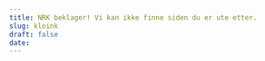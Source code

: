 ```yaml
---
title: NRK beklager! Vi kan ikke finne siden du er ute etter.
slug: kloink
draft: false
date:
---
```



   
  <style>
    html {
        font: 100%/1.5 "LFT Etica", sans-serif;
    }
    body {
        margin: 0;
    }
    .nrk-masthead {
        z-index: 2;
    }
    .nrkno-404-button {
        display: inline-block;
        color: inherit;
        text-decoration: none;
        transition: 0.2s;
        border: 1px solid #e0e0e0;
        border-radius: 30px;
        padding: 7px 14px;
        margin: 5px 0;
    }
    .nrkno-404-link-button-container {
        margin: 16px 0;
    }
    .nrkno-404-link-button {
        color: #0059b3;
        font-size: 16px;
        text-decoration: transparent;
    }
    .nrkno-404-link-button:hover {
        text-decoration: underline #01a0d1;
    }
    .nrkno-404-button-kontakt {
        background-color: #000;
        color: #fff;
        font-size: 16px;
        padding: 3px 34px;
        font-weight: 500;
        height: 50px;
        width: 200px;
    }
    .nrkno-404-button-kontakt-text {
        padding-right: 12px;
        text-align: center;
    }
    .nrkno-404-button:focus,
    .nrkno-404-button:hover {
        outline: 0;
        box-shadow: 0 0 2px 1px #00b9f2;
    }
    .nrkno-404-kontakt-arrow {
        -webkit-font-smoothing: antialiased;
        width: 2em;
        height: 1.5em;
    }
    .nrkno-404-fade {
        vertical-align: -2px;
        opacity: 0.5;
        -webkit-font-smoothing: antialiased;
    }
    .nrkno-404 {
        font: 14px/1.5 "LFT Etica", sans-serif;
        text-align: center;
        padding-bottom: 35px;
        -webkit-font-smoothing: antialiased;
    }
    .nrkno-404-banner {
        margin: 30px 0;
        max-width: 100%;
    }
    .nrkno-404-center-image {
        display: block;
        position: relative;
        z-index: -1;
        margin: 24px auto;
        width: 80%;
        max-width: 500px;
    }
    .nrkno-404-error {
        line-height: 1.4em;
    }
    .nrkno-404-error-title {
        display: inline;
        font-size: 18px;
        font-weight: 400;
    }
    .nrkno-404-error-text {
        display: inline;
        font-size: 18px;
    }
    .nrkno-404-error-container {
        margin: 0 auto 24px auto;
        width: 80%;
        max-width: 500px;
        text-align: center;
    }
    .svg-hidden {
        display: none;
    }
    .svg-visible {
        display: inline-block;
        width: 70%;
        max-width: 365px;
        height: auto;
    }
    .no-wrap {
        white-space: nowrap;
    }
    .flex-reverse-order {
        display: flex;
        flex-direction: column-reverse;
    }
    @media (min-width: 720px) {
        .nrkno-404-error-title {
            font-size: 20px;
        }
        .nrkno-404-error-text {
            font-size: 20px;
        }
        .nrkno-404-button-kontakt-text {
            font-size: 18px;
        }
        .nrkno-404-link-button {
            font-size: 18px;
        }
        .nrk-kontakt-text {
            font-size: 18px;
        }
    }
</style>
<style>
    html.no-header .nrk-masthead {
        display: none;
    }
    .nrk-masthead {
        font-family: "LFT Etica", "Helvetica Neue", Arial, sans-serif;
        font-size: 1rem;
        line-height: 3.75rem;
        color: #26292a;
        background: #fff;
        position: relative;
        border-color: rgba(20, 21, 23, 0.15);
        border-style: solid;
        border-width: 0;
        box-shadow: inset 0 -1px 0 rgba(20, 21, 23, 0.15);
    }
    @media (min-width: 1020px) {
        .nrk-masthead {
            padding-top: 40px;
        }
    }
    .nrk-masthead:after {
        content: "";
        display: table;
        clear: both;
    }
    .nrk-masthead *,
    .nrk-masthead :after,
    .nrk-masthead :before {
        box-sizing: border-box;
    }
    .nrk-masthead * {
        border-color: inherit;
        border-style: solid;
        border-width: 0;
    }
    .nrk-masthead svg {
        fill: currentColor;
        vertical-align: middle;
        pointer-events: none;
    }
    .nrk-masthead__wrapper {
        display: table;
        width: 100%;
        clear: both;
        background: inherit;
        color: inherit;
        max-width: 1190px;
        margin: auto;
        padding: 0 0.625rem;
    }
    @media (min-width: 720px) {
        .nrk-masthead__wrapper {
            padding: 0 1.25rem;
        }
    }
    .nrk-masthead__logo {
        color: inherit;
        vertical-align: top;
        text-decoration: none;
        display: inline-flex;
        align-items: center;
        margin-right: auto;
        height: 3.75rem;
        padding: 0 1.375rem;
        margin-right: 0.75rem;
        background: #00b9f2;
        color: #fff;
    }
    @media (min-width: 1020px) {
        .nrk-masthead__logo {
            margin-right: 1.75rem;
            float: left;
        }
    }
    .nrk-masthead__logo:hover {
        transition: box-shadow 150ms linear;
    }
    .nrk-masthead__desktop {
        position: absolute;
        top: 100%;
        left: 0;
        z-index: 2;
        display: flex;
        width: 100%;
        flex-direction: column;
        order: 3;
        background: inherit;
        color: inherit;
        animation: nrkno-masthead-fade 0.2s ease-out backwards;
        margin-top: 0;
        box-shadow: 0 1px 1px 0 rgba(20, 21, 23, 0.1), 0 30px 70px -10px rgba(20, 21, 23, 0.1);
    }
    @media (min-width: 1020px) {
        .nrk-masthead__desktop {
            vertical-align: top;
            position: static;
            display: inline;
            animation: none;
            box-shadow: none;
        }
    }
    @media (max-width: 1019px) {
        .nrk-masthead__desktop[hidden] {
            display: none;
            animation: none;
        }
    }
    @media (min-width: 1020px) {
        .nrk-masthead__desktop[hidden] {
            display: inline;
        }
    }
    .nrk-masthead__user {
        float: right;
        margin-right: 1rem;
        font-size: 0.875rem;
        line-height: 1.25;
        min-height: 3.75rem;
        display: inline-flex;
        align-items: center;
        position: relative;
    }
    .nrk-masthead__user:after {
        content: "";
        display: block;
        width: 1px;
        height: 2rem;
        background: currentColor;
        position: absolute;
        right: -1rem;
        opacity: 0.15;
    }
    @media (min-width: 1020px) {
        .nrk-masthead__user:after {
            content: none;
        }
    }
    .nrk-masthead__user a {
        display: inline-flex;
        align-items: center;
        color: currentColor;
        text-decoration: none;
        font-weight: 400;
    }
    .nrk-masthead__user a:hover {
        opacity: 0.7;
    }
    .nrk-masthead__user a[hidden] {
        display: none;
    }
    .nrk-masthead__user a svg {
        margin: 0 0.5rem 0 0;
    }
    .nrk-masthead__user a span {
        font-size: 1rem;
        line-height: 1.5;
        overflow: hidden;
        white-space: nowrap;
        text-overflow: ellipsis;
        max-width: 6rem;
    }
    .nrk-masthead__apps {
        background: #141517;
        color: #fff;
        font-size: 0.5625rem;
        line-height: 40px;
        height: 40px;
        overflow-x: auto;
        text-align: center;
    }
    @media (min-width: 1020px) {
        .nrk-masthead__apps {
            position: absolute;
            width: 100%;
            top: 0;
            left: 0;
        }
    }
    .nrk-masthead__apps ul {
        display: flex;
        justify-content: space-around;
        align-items: center;
        min-width: 20rem;
        list-style: none;
        padding: 0 0.9375rem;
        margin: 0;
    }
    @media (min-width: 1020px) {
        .nrk-masthead__apps ul {
            max-width: 40rem;
            margin: auto;
        }
    }
    .nrk-masthead__apps li {
        display: inline-block;
        margin: 0 0.3125rem;
    }
    .nrk-masthead__apps a {
        display: block;
        color: currentColor;
    }
    .nrk-masthead__apps a:hover {
        opacity: 1;
    }
    .nrk-masthead__promo {
        display: none;
    }
    @media (min-width: 1020px) {
        .nrk-masthead__promo {
            font-size: 1rem;
            display: inline;
            list-style: none;
            padding: 0;
            margin: 0;
            flex: 1;
        }
    }
    .nrk-masthead__promo li {
        margin: 0 0.25rem;
        display: inline;
    }
    .nrk-masthead__promo a {
        text-decoration: none;
        font-weight: 600;
        color: currentColor;
        display: inline-block;
        padding: 0.375rem 0.75rem;
        border-radius: 3px;
        line-height: 1.5;
    }
    .nrk-masthead__promo a:hover {
        opacity: 0.7;
    }
    .nrk-masthead__more {
        display: none;
    }
    @media (min-width: 1020px) {
        .nrk-masthead__more {
            -webkit-font-smoothing: inherit;
            -webkit-appearance: none;
            appearance: none;
            background: 0 0;
            border: 0;
            display: inline-block;
            vertical-align: baseline;
            margin-left: 0.25rem;
            padding: 0.375rem 0.75rem;
            line-height: 1.5;
            border-radius: 3px;
            font-size: 8px;
            color: currentColor;
            cursor: pointer;
        }
    }
    .nrk-masthead__more:hover {
        opacity: 0.7;
    }
    @media (min-width: 1020px) {
        .nrk-masthead__more span {
            font-size: 1rem;
            font-weight: 600;
            margin-right: 0.5em;
        }
    }
    .nrk-masthead__more svg {
        vertical-align: baseline;
    }
    @media (min-width: 1020px) {
        .nrk-masthead__more svg {
            stroke-width: 1.5;
            opacity: 0.8;
        }
    }
    .nrk-masthead__mega {
        order: 2;
        line-height: 1.5;
        background: inherit;
        color: inherit;
    }
    @media (min-width: 1020px) {
        .nrk-masthead__mega {
            position: absolute;
            z-index: 2;
            left: 0;
            top: 100%;
            width: 100%;
            overflow: hidden;
            box-shadow: 0 1px 1px 0 rgba(20, 21, 23, 0.1), 0 30px 70px -10px rgba(20, 21, 23, 0.1);
            animation: nrkno-masthead-fade 0.2s ease-out backwards;
        }
    }
    .nrk-masthead__mega[hidden] {
        display: block;
    }
    @media (min-width: 1020px) {
        .nrk-masthead__mega[hidden] {
            display: none;
        }
    }
    .nrk-masthead__sections {
        display: inline;
    }
    @media (min-width: 1020px) {
        .nrk-masthead__sections {
            display: flex;
            margin-left: -1.25rem;
        }
    }
    .nrk-masthead__section {
        border-top-width: 1px;
        padding: 1.875rem 0 1.75rem 0;
    }
    @media (min-width: 1020px) {
        .nrk-masthead__section {
            padding-left: 1.25rem;
            flex: 2;
            border-top-width: 0;
            animation: nrkno-masthead-fade 0.2s 0 ease-out backwards;
        }
    }
    .nrk-masthead__section h2 {
        font-size: 0.8125rem;
        font-weight: 700;
        text-transform: uppercase;
        letter-spacing: 0.1em;
        color: currentColor;
        margin: 0 0 0.75em 0;
    }
    .nrk-masthead__section ul + h2 {
        margin-top: 3rem;
    }
    .nrk-masthead__section ul {
        list-style: none;
        padding: 0;
        margin: 0;
        columns: 2 10rem;
        column-gap: 1.25rem;
    }
    .nrk-masthead__section li {
        vertical-align: middle;
        break-inside: avoid;
        animation: nrkno-masthead-fade 0.5s 50ms backwards;
    }
    .nrk-masthead__section li:nth-of-type(n + 2) {
        animation-delay: 75ms;
    }
    .nrk-masthead__section li:nth-of-type(n + 4) {
        animation-delay: 125ms;
    }
    .nrk-masthead__section a {
        line-height: 1.6;
        text-decoration: none;
        color: currentColor;
        font-size: 0.9375em;
        font-weight: 300;
        white-space: nowrap;
        display: block;
        padding: 0.5rem 1.25rem;
        margin-left: -1.25rem;
        opacity: 0.8;
    }
    .nrk-masthead__section a:hover {
        animation: nrkno-masthead-link 0.2s ease-out forwards;
        opacity: 1;
    }
    @media (min-width: 1020px) {
        .nrk-masthead__section + .nrk-masthead__section {
            border-left-width: 1px;
            border-color: inherit;
            border-style: inherit;
        }
    }
    @media (min-width: 1020px) {
        .nrk-masthead__section--narrow {
            flex: 1;
        }
    }
    .nrk-masthead__section--narrow ul {
        columns: 2;
    }
    @media (min-width: 1020px) {
        .nrk-masthead__section--narrow ul {
            columns: 1;
        }
    }
    .nrk-masthead__bars {
        background-color: transparent;
        border: 0;
        display: inline-flex;
        justify-content: center;
        align-items: center;
        width: 3.75rem;
        height: 3.75rem;
        float: right;
        order: 2;
        padding: 0;
        -webkit-appearance: none;
        appearance: none;
        color: currentColor;
        cursor: pointer;
    }
    @media (min-width: 1020px) {
        .nrk-masthead__bars {
            display: none;
        }
    }
    .nrk-masthead__bars svg {
        width: 1.5rem;
        height: 1.5rem;
    }
    .nrk-masthead__bars rect {
        transform: translateY(0) rotate(0);
        transition: transform 150ms ease-in;
    }
    .nrk-masthead__bars[aria-expanded="true"] rect:nth-child(2) {
        fill: transparent;
    }
    .nrk-masthead__bars[aria-expanded="true"] rect:nth-child(1) {
        transform: translateY(7px) rotate(45deg);
        transform-origin: 12px 5px;
    }
    .nrk-masthead__bars[aria-expanded="true"] rect:nth-child(3) {
        transform: translateY(-7px) rotate(-45deg);
        transform-origin: 12px 19px;
    }
    .nrk-masthead__bars[aria-expanded="false"] rect {
        transition: none;
    }
    .nrk-masthead__search {
        order: 1;
        padding: 0 0.625rem 1.75rem;
        width: 100%;
        margin: 0 auto;
    }
    @media (min-width: 720px) {
        .nrk-masthead__search {
            padding: 0 1.25rem;
        }
    }
    @media (min-width: 1020px) {
        .nrk-masthead__search {
            float: right;
            max-width: 12rem;
        }
    }
    .nrk-masthead__search .nrk-masthead__search-form {
        display: flex;
        align-items: center;
        position: relative;
        width: 100%;
        margin: 1.25rem 0 0;
    }
    @media (min-width: 1020px) {
        .nrk-masthead__search .nrk-masthead__search-form {
            margin: 0.75rem 0 0;
        }
    }
    .nrk-masthead__search input {
        box-sizing: border-box;
        flex: 1;
        min-height: 2.25rem;
        margin: 0;
        appearance: none;
        -webkit-appearance: none;
        border: 2px solid transparent;
        padding: 0.25rem 0.75rem 0.25rem 2rem;
        width: 100%;
        min-width: 0;
        font-size: 1rem;
        border-radius: 0.3125rem;
        background: rgba(20, 21, 23, 0.05);
        color: currentColor;
    }
    .nrk-masthead__search input:focus {
        outline: 0;
        border-color: #00b9f2;
        transition: border-color 0.1s ease-out;
    }
    .nrk-masthead__search input::placeholder {
        -webkit-font-smoothing: antialiased;
        font-weight: 400;
        color: currentColor;
        opacity: 0.6;
    }
    .nrk-masthead__search button {
        min-height: 2.25rem;
        min-width: 2.25rem;
        border: 0;
        background: 0 0;
        border-left: none;
        position: absolute;
        color: currentColor;
        font-size: 0.75rem;
        left: 0;
        top: 50%;
        transform: translateY(-45%);
        opacity: 0.8;
    }
    @keyframes nrkno-masthead-fade {
        from {
            opacity: 0;
            transform: translateY(-3px);
        }
    }
    @keyframes nrkno-masthead-link {
        to {
            background: rgba(20, 21, 23, 0.05);
            box-shadow: inset 4px 0 0 0 #00b9f2;
        }
    }
    @keyframes nrkno-masthead-link-dark {
        to {
            background: rgba(255, 255, 255, 0.05);
            box-shadow: inset 4px 0 0 0 #00b9f2;
        }
    }
    .nrk-masthead--dark {
        border-color: rgba(255, 255, 255, 0.1);
        background: #26292a;
        color: #fff;
        -webkit-font-smoothing: subpixel-antialiased;
        box-shadow: inset 0 -1px 0 rgba(255, 255, 255, 0.1), 0 2px 5px rgba(20, 21, 23, 0.1);
    }
    .nrk-masthead--dark .nrk-masthead__section a:hover {
        animation: nrkno-masthead-link-dark 0.2s ease-out forwards;
    }
    .nrk-masthead--dark .nrk-masthead__search input {
        background: rgba(255, 255, 255, 0.15);
    }
    .nrk-masthead--minimal {
        padding-top: 0;
    }
    .nrk-masthead--minimal .nrk-masthead__bars {
        display: inline-flex;
    }
    .nrk-masthead--minimal .nrk-masthead__more,
    .nrk-masthead--minimal .nrk-masthead__promo {
        display: none;
    }
    .nrk-masthead--minimal .nrk-masthead__search {
        float: none;
        padding: 0 0.625rem;
        max-width: 1190px;
    }
    @media (min-width: 720px) {
        .nrk-masthead--minimal .nrk-masthead__search {
            padding: 0 1.25rem;
        }
    }
    .nrk-masthead--minimal .nrk-masthead__search-form {
        padding: 1.75rem 0;
    }
    @media (min-width: 1020px) {
        .nrk-masthead--minimal .nrk-masthead__search-form {
            border-bottom-width: 1px;
            border-color: inherit;
        }
    }
    .nrk-masthead--minimal .nrk-masthead__apps {
        position: static;
    }
    .nrk-masthead--minimal .nrk-masthead__desktop {
        position: absolute;
        display: flex;
        flex-direction: column;
        width: 100%;
    }
    .nrk-masthead--minimal .nrk-masthead__desktop[hidden] {
        display: none;
    }
    .nrk-masthead--minimal .nrk-masthead__mega[hidden] {
        display: flex;
        margin-top: 0;
        position: static;
    }
    @media (min-width: 1020px) {
        .nrk-masthead--minimal .nrk-masthead__mega[hidden] {
            display: flex;
        }
    }
    .nrk-masthead__auto-login-banner {
        box-sizing: border-box;
        position: relative;
        z-index: 1000;
        min-height: 40px;
        padding: 10px;
        font-size: 15px;
        font-family: "LFT Etica", "Helvetica Neue", Arial, sans-serif;
        text-align: center;
        background: #e60164;
        color: #fff;
    }
    .nrk-masthead__auto-login-banner button {
        float: right;
        -webkit-appearance: none;
        background: 0 0;
        padding: 4px;
        border: 0;
        margin: -9px -4px;
        font-size: 20px;
        cursor: pointer;
        color: inherit;
    }
    .nrk-masthead--minimal.nrk-masthead--dark .nrk-masthead__section {
        border-top-width: 1px;
        border-color: inherit;
    }
</style>
</head>
<body>
<div>
          
  <svg id="kloink" class="svg-hidden" alt="" width="255" height="135" viewBox="0 0 255 135" xmlns="http://www.w3.org/2000/svg" xmlns:xlink="http://www.w3.org/1999/xlink"><defs><path id="a" d="M.4 0h3.7v3.7H.4z"/></defs><g fill="none" fill-rule="evenodd"><g stroke="#BCBCBC"><path d="M158.7 38.8L177.9 25M82 .5l9.3 21.2"/></g><path d="M176.7 102.7l15.6 6.6" stroke="#BCBCBC"/><path fill="#E60164" d="M49.4 38.4l1.3-9 10.7 8z"/><path fill="#26292A" d="M112.6 122.9l2-8-8 .5z"/><path d="M75.8 134.5l11.4-18" stroke="#BCBCBC"/><path d="M193.5 18.4h-.1l.4.8c-.8.4-1.6-.7-2.6-2.2l-1.5-1.9c0 .5.3 1.6.5 2.3.4 1.8.8 3.1 0 3.5-.8.3-1.5-.8-2.6-2.3-.4-.6-1.1-1.6-1.5-1.8l.5 2.3c.5 1.8.8 3 0 3.4-.7.4-1.5-.7-2.6-2.2a8 8 0 0 0-1.6-2h.1l-.3-.8c.7-.3 1.5.8 2.6 2.3.4.6 1 1.6 1.4 1.9l-.4-2.4c-.5-1.8-.9-3 0-3.4.7-.4 1.5.7 2.5 2.2.4.6 1.1 1.6 1.5 1.9 0-.5-.3-1.6-.5-2.3-.5-1.8-.8-3.1 0-3.5.8-.3 1.5.8 2.6 2.3a8 8 0 0 0 1.6 2" fill="#00B9F2"/><path d="M63.7 121h-.1l.5 1c-1 .4-2-.8-3.4-2.6-.5-.7-1.4-1.8-1.9-2 0 .5.5 1.8.8 2.7.7 2.1 1.2 3.6.3 4.1-.9.5-1.9-.7-3.3-2.5-.6-.7-1.5-1.8-2-2 0 .5.5 1.8.8 2.7.7 2.1 1.3 3.6.4 4.1-1 .5-2-.7-3.4-2.5a9.7 9.7 0 0 0-2-2.2l-.5-1c1-.4 2 .8 3.4 2.6.5.7 1.4 1.8 1.9 2.1 0-.5-.5-2-.8-2.8-.7-2-1.2-3.6-.3-4.1.9-.5 2 .7 3.3 2.5.6.7 1.5 1.8 2 2.1 0-.5-.5-2-.8-2.8-.7-2-1.3-3.6-.4-4.1 1-.5 2 .7 3.4 2.5.6.8 1.7 2.1 2 2.2" fill="#000"/><g transform="rotate(-5 1379.1 -2199.5)"><mask id="b" fill="#fff"><use xlink:href="#a"/></mask><path d="M4 1.9c0 1-.7 1.8-1.8 1.8-1 0-1.8-.8-1.8-1.8S1.2 0 2.2 0 4.1.8 4.1 2" fill="#2AD19D" mask="url(#b)"/></g><path d="M119.5 16.6a4.4 4.4 0 0 1-4 4.7 4.4 4.4 0 0 1-4.7-4 4.4 4.4 0 0 1 4-4.7 4.4 4.4 0 0 1 4.7 4" fill="#26292A"/><path d="M140 127.3l11-3.1M147.1 131.3l-3.1-11.1M93.1 37.2l8 2M96.1 42.2l2-8" stroke="#26292A"/><path d="M19 55.3L16.8 80l1.8-.1 7-12 15.2-1-11 17.7 9 19.7-16 1-5.7-14h-1.4l-1.4 14.7-14.1 1 4.8-50.8 14.2-1zm39.4-2.8l.4 5.3-4.6 2.3 2.4 34.8 11.4-.8.9-6.8 6.2-.5 1 15-34 2.3-.3-5.3 4.1-2-2.5-36-4.4-1.6-.3-5.3 19.7-1.4zm44.3 9.8c-7.7.5-11 7.7-10.5 16 .4 5.5 2.8 9.2 8.5 8.8 8-.5 11-8 10.4-16-.4-5.3-2.7-9.2-8.4-8.8zM76.5 81.5c-1.2-17.3 8-31.6 26.5-33 14.8-1 23 7.4 23.9 19.7 1.2 17.4-8.5 31.4-26.9 32.7-14.9 1-22.6-6.6-23.5-19.4zm58-34c2-.1 3.6 1 3.8 3.1.1 2-1.3 3.4-3.4 3.5-2 .2-3.8-1-4-3 0-2 1.5-3.5 3.5-3.6zm3.8 13.1l2.2 32.2 5 1 .2 3L131 98l-.2-3 4.7-1.8-1.9-27.6-5-1.1-.1-3 9.9-.8zm9.9 36.2l4.8-50.7 12.6-1 13.7 25 2.5-26 14.5-1-4.9 50.7-12.6.9-13.7-23.6-2.5 24.7-14.4 1zm66.5-55l-2.3 24.8 1.7-.1 7.1-12 15.1-1-11 17.6 9 19.7-16 1.1-5.7-14h-1.3l-1.5 14.6-14.1 1 4.9-50.8 14.1-1zm23.9 32.4l.5-17.9 1.5-16.4 14.3-1-1.5 16.4-3 18-11.8.9zM236 85.6c-.3-5 3.1-8.6 8.2-9 3.9-.2 6.3 2 6.6 5.6.3 4.6-2.9 8.5-8 8.9-4.1.3-6.5-2.1-6.8-5.5z" fill="#00B9F2" fill-rule="nonzero"/></g>
  </svg>
  </div>
  <script>
    <!-- var imageIds = '["boink","kading","kloink"]';
    if ("\x3c!-- <%IMAGE_IDS%> --\x3e" !== imageIds) {
        function shuffle(e) {
            for (var i = e.length - 1; 0 < i; i--) {
                var a = Math.floor(Math.random() * (i + 1)),
                    l = e[i];
                (e[i] = e[a]), (e[a] = l);
            }
            return e;
        } -->
        imageIds = shuffle(JSON.parse(imageIds));
        for (var placeholder = document.getElementById("svg-placeholder"), i = 0, size = imageIds.length; i < size; i++) {
            var id = imageIds[i],
                element = document.getElementById(id);
            if (element) {
                element.setAttribute("class", "svg-visible"), placeholder.parentNode.removeChild(placeholder);
                break;
            }
        }
    }
</script>
  </div>

